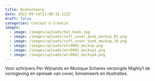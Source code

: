 ```yaml
---
title: Boekontwerp
date: 2022-09-14T21:08:15.122Z
draft: false
categories: Concept & Creatie
images:
  - image: /images/uploads/hat_boek.jpg
  - image: /images/uploads/soft_cover_book_mockup_02.png
  - image: /images/uploads/soft_cover_book_mockup_10.png
  - image: /images/uploads/wtc0002_mockup.png
  - image: /images/uploads/wtc0002_mockup1.png
  - image: /images/uploads/wtc0002_mockup4.png
---
```

Voor schrijvers Per Wijnands en Monique Scheres verzorgde Mighty1 de vormgeving en opmaak van cover, binnenwerk en illustraties.